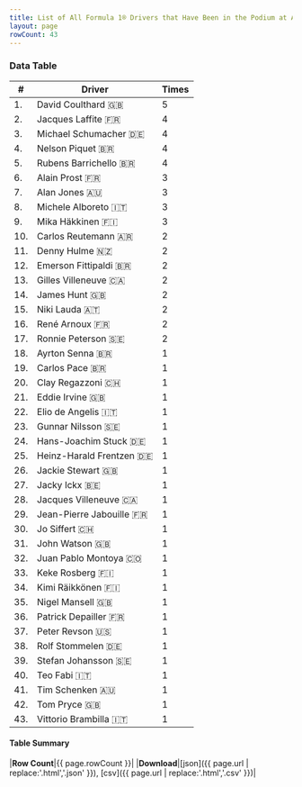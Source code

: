 ```yaml
---
title: List of All Formula 1® Drivers that Have Been in the Podium at A1-Ring
layout: page
rowCount: 43
---
```


<canvas id="chart" width="400" height="180"></canvas>
<script>
var data = {
    "datasets": [
        {
            "backgroundColor": "#f3a935",
            "borderColor": "#f68639",
            "borderWidth": 1,
            "data": [
                5.0,
                4.0,
                4.0,
                4.0,
                4.0,
                3.0,
                3.0,
                3.0,
                3.0,
                2.0,
                2.0,
                2.0,
                2.0,
                2.0,
                2.0,
                2.0,
                2.0,
                1.0,
                1.0,
                1.0,
                1.0,
                1.0,
                1.0,
                1.0,
                1.0,
                1.0,
                1.0,
                1.0,
                1.0,
                1.0,
                1.0,
                1.0,
                1.0,
                1.0,
                1.0,
                1.0,
                1.0,
                1.0,
                1.0,
                1.0,
                1.0,
                1.0,
                1.0
            ],
            "label": "Times"
        }
    ],
    "labels": [
        "David Coulthard",
        "Jacques Laffite",
        "Michael Schumacher",
        "Nelson Piquet",
        "Rubens Barrichello",
        "Alain Prost",
        "Alan Jones",
        "Michele Alboreto",
        "Mika Häkkinen",
        "Carlos Reutemann",
        "Denny Hulme",
        "Emerson Fittipaldi",
        "Gilles Villeneuve",
        "James Hunt",
        "Niki Lauda",
        "René Arnoux",
        "Ronnie Peterson",
        "Ayrton Senna",
        "Carlos Pace",
        "Clay Regazzoni",
        "Eddie Irvine",
        "Elio de Angelis",
        "Gunnar Nilsson",
        "Hans-Joachim Stuck",
        "Heinz-Harald Frentzen",
        "Jackie Stewart",
        "Jacky Ickx",
        "Jacques Villeneuve",
        "Jean-Pierre Jabouille",
        "Jo Siffert",
        "John Watson",
        "Juan Pablo Montoya",
        "Keke Rosberg",
        "Kimi Räikkönen",
        "Nigel Mansell",
        "Patrick Depailler",
        "Peter Revson",
        "Rolf Stommelen",
        "Stefan Johansson",
        "Teo Fabi",
        "Tim Schenken",
        "Tom Pryce",
        "Vittorio Brambilla"
    ]
};
var options = {
  legend: {
    display: false
  },
  scales: {
    xAxes: [{
      ticks: {
        beginAtZero: true,
        maxRotation: 180,
        display: window.innerWidth > 800
      }
    }],
    yAxes: [{
      ticks: {
        beginAtZero: true
      }
    }]
  },
  onResize: function(chart, size) {
    chart.options.scales.xAxes[0].ticks.display = size.width > 800;
  }
};
new Chart("chart", {
    data: data,
    type: 'bar',
    options: options
});
</script>



### Data Table

| # | Driver | Times |
|--|--|--|
| 1. | David Coulthard 🇬🇧 | 5 |
| 2. | Jacques Laffite 🇫🇷 | 4 |
| 3. | Michael Schumacher 🇩🇪 | 4 |
| 4. | Nelson Piquet 🇧🇷 | 4 |
| 5. | Rubens Barrichello 🇧🇷 | 4 |
| 6. | Alain Prost 🇫🇷 | 3 |
| 7. | Alan Jones 🇦🇺 | 3 |
| 8. | Michele Alboreto 🇮🇹 | 3 |
| 9. | Mika Häkkinen 🇫🇮 | 3 |
| 10. | Carlos Reutemann 🇦🇷 | 2 |
| 11. | Denny Hulme 🇳🇿 | 2 |
| 12. | Emerson Fittipaldi 🇧🇷 | 2 |
| 13. | Gilles Villeneuve 🇨🇦 | 2 |
| 14. | James Hunt 🇬🇧 | 2 |
| 15. | Niki Lauda 🇦🇹 | 2 |
| 16. | René Arnoux 🇫🇷 | 2 |
| 17. | Ronnie Peterson 🇸🇪 | 2 |
| 18. | Ayrton Senna 🇧🇷 | 1 |
| 19. | Carlos Pace 🇧🇷 | 1 |
| 20. | Clay Regazzoni 🇨🇭 | 1 |
| 21. | Eddie Irvine 🇬🇧 | 1 |
| 22. | Elio de Angelis 🇮🇹 | 1 |
| 23. | Gunnar Nilsson 🇸🇪 | 1 |
| 24. | Hans-Joachim Stuck 🇩🇪 | 1 |
| 25. | Heinz-Harald Frentzen 🇩🇪 | 1 |
| 26. | Jackie Stewart 🇬🇧 | 1 |
| 27. | Jacky Ickx 🇧🇪 | 1 |
| 28. | Jacques Villeneuve 🇨🇦 | 1 |
| 29. | Jean-Pierre Jabouille 🇫🇷 | 1 |
| 30. | Jo Siffert 🇨🇭 | 1 |
| 31. | John Watson 🇬🇧 | 1 |
| 32. | Juan Pablo Montoya 🇨🇴 | 1 |
| 33. | Keke Rosberg 🇫🇮 | 1 |
| 34. | Kimi Räikkönen 🇫🇮 | 1 |
| 35. | Nigel Mansell 🇬🇧 | 1 |
| 36. | Patrick Depailler 🇫🇷 | 1 |
| 37. | Peter Revson 🇺🇸 | 1 |
| 38. | Rolf Stommelen 🇩🇪 | 1 |
| 39. | Stefan Johansson 🇸🇪 | 1 |
| 40. | Teo Fabi 🇮🇹 | 1 |
| 41. | Tim Schenken 🇦🇺 | 1 |
| 42. | Tom Pryce 🇬🇧 | 1 |
| 43. | Vittorio Brambilla 🇮🇹 | 1 |

#### Table Summary

|**Row Count**|{{ page.rowCount }}|
|**Download**|[json]({{ page.url | replace:'.html','.json' }}), [csv]({{ page.url | replace:'.html','.csv' }})|
